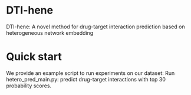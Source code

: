 # DTI-hene
DTI-hene: A novel method for drug-target interaction prediction based on heterogeneous network embedding
# Quick start
We provide an example script to run experiments on our dataset:
Run hetero_pred_main.py: predict drug-target interactions with top 30 probability scores.
